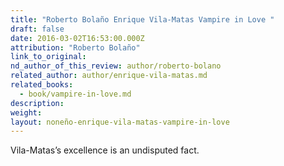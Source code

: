 ```yaml
---
title: "Roberto Bolaño Enrique Vila-Matas Vampire in Love "
draft: false
date: 2016-03-02T16:53:00.000Z
attribution: "Roberto Bolaño"
link_to_original:
nd_author_of_this_review: author/roberto-bolano
related_author: author/enrique-vila-matas.md
related_books:
  - book/vampire-in-love.md
description:
weight:
layout: noneño-enrique-vila-matas-vampire-in-love
---
```

Vila-Matas’s excellence is an undisputed fact.

